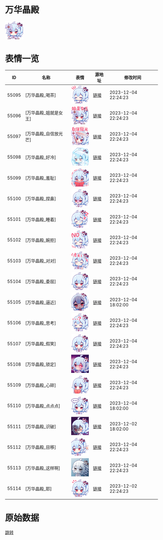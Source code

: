 # 万华晶殿

<img src="./cover.png" height="60" alt="cover" />

# 表情一览

|ID|名称|表情|源地址|修改时间|
|----|----|----|----|----|
|55095|[万华晶殿_喝茶]|<img src="./pic/055095_%5B万华晶殿_喝茶%5D.png" height="60" alt="喝茶"/>|[链接](https://i0.hdslb.com/bfs/emote/f50e36a65e2c28f3255eb74d8bf1675272f86ce1.png)|2023-12-04 22:24:23|
|55096|[万华晶殿_姐就是女王]|<img src="./pic/055096_%5B万华晶殿_姐就是女王%5D.png" height="60" alt="姐就是女王"/>|[链接](https://i0.hdslb.com/bfs/emote/4d776f05e0b2ed7901d1bd3b656f60b6d502388c.png)|2023-12-04 22:24:23|
|55097|[万华晶殿_自信放光芒]|<img src="./pic/055097_%5B万华晶殿_自信放光芒%5D.png" height="60" alt="自信放光芒"/>|[链接](https://i0.hdslb.com/bfs/emote/a3df6ce8b8188860e6a757e355eab1b21c43fcca.png)|2023-12-04 22:24:23|
|55098|[万华晶殿_好冷]|<img src="./pic/055098_%5B万华晶殿_好冷%5D.png" height="60" alt="好冷"/>|[链接](https://i0.hdslb.com/bfs/emote/aa2f6ce5f468c8c34fd0a7c8addacba5a6acca5f.png)|2023-12-04 22:24:23|
|55099|[万华晶殿_羞耻]|<img src="./pic/055099_%5B万华晶殿_羞耻%5D.png" height="60" alt="羞耻"/>|[链接](https://i0.hdslb.com/bfs/emote/37a7cc99970fd04a4c24852ccdb0a23ef79431b0.png)|2023-12-04 22:24:23|
|55100|[万华晶殿_捏鼻]|<img src="./pic/055100_%5B万华晶殿_捏鼻%5D.png" height="60" alt="捏鼻"/>|[链接](https://i0.hdslb.com/bfs/emote/9bf671b662c65504a061bdadbbefa5eb5a7cd544.png)|2023-12-04 22:24:23|
|55101|[万华晶殿_睡着]|<img src="./pic/055101_%5B万华晶殿_睡着%5D.png" height="60" alt="睡着"/>|[链接](https://i0.hdslb.com/bfs/emote/7c957223443dd36081d9c23bf05fc50b3d382eea.png)|2023-12-04 22:24:23|
|55102|[万华晶殿_婉拒]|<img src="./pic/055102_%5B万华晶殿_婉拒%5D.png" height="60" alt="婉拒"/>|[链接](https://i0.hdslb.com/bfs/emote/81cb42383e285dd473a120385970b08f6f3b60fb.png)|2023-12-04 22:24:23|
|55103|[万华晶殿_对对]|<img src="./pic/055103_%5B万华晶殿_对对%5D.png" height="60" alt="对对"/>|[链接](https://i0.hdslb.com/bfs/emote/c1e2c545b6ccc9162bcc966a044e51bc31462cb9.png)|2023-12-04 22:24:23|
|55104|[万华晶殿_委屈]|<img src="./pic/055104_%5B万华晶殿_委屈%5D.png" height="60" alt="委屈"/>|[链接](https://i0.hdslb.com/bfs/emote/c163485108adde59955efb37a049f7ba702e8c72.png)|2023-12-04 22:24:23|
|55105|[万华晶殿_逼近]|<img src="./pic/055105_%5B万华晶殿_逼近%5D.png" height="60" alt="逼近"/>|[链接](https://i0.hdslb.com/bfs/emote/e71cf0060eea064839439e9b41608c9f45a68b5f.png)|2023-12-04 18:02:00|
|55106|[万华晶殿_思考]|<img src="./pic/055106_%5B万华晶殿_思考%5D.png" height="60" alt="思考"/>|[链接](https://i0.hdslb.com/bfs/emote/974af138b01f6dfc31b2f57984e04b6dee84e78b.png)|2023-12-04 22:24:23|
|55107|[万华晶殿_假笑]|<img src="./pic/055107_%5B万华晶殿_假笑%5D.png" height="60" alt="假笑"/>|[链接](https://i0.hdslb.com/bfs/emote/1769c211e52c9ab1dc3b45cffa19df4339585194.png)|2023-12-04 22:24:23|
|55108|[万华晶殿_锁定]|<img src="./pic/055108_%5B万华晶殿_锁定%5D.png" height="60" alt="锁定"/>|[链接](https://i0.hdslb.com/bfs/emote/647c0123a2fb50530d08ff074900040f58548e2f.png)|2023-12-04 22:24:23|
|55109|[万华晶殿_心碎]|<img src="./pic/055109_%5B万华晶殿_心碎%5D.png" height="60" alt="心碎"/>|[链接](https://i0.hdslb.com/bfs/emote/296e3f845f3265f4039c7e02a543cb4694fa738d.png)|2023-12-04 22:24:23|
|55110|[万华晶殿_点点点]|<img src="./pic/055110_%5B万华晶殿_点点点%5D.png" height="60" alt="点点点"/>|[链接](https://i0.hdslb.com/bfs/emote/9dc18269ce99d7f706562f714d7fd42cf45de67c.png)|2023-12-04 18:02:00|
|55111|[万华晶殿_识破]|<img src="./pic/055111_%5B万华晶殿_识破%5D.png" height="60" alt="识破"/>|[链接](https://i0.hdslb.com/bfs/emote/d544a8d7e68d199d030f541c85f01df8658a16a7.png)|2023-12-02 18:02:00|
|55112|[万华晶殿_目移]|<img src="./pic/055112_%5B万华晶殿_目移%5D.png" height="60" alt="目移"/>|[链接](https://i0.hdslb.com/bfs/emote/dc5490b1b7f83dc2f606f104f52ca615268901b3.png)|2023-12-04 22:24:23|
|55113|[万华晶殿_这样啊]|<img src="./pic/055113_%5B万华晶殿_这样啊%5D.png" height="60" alt="这样啊"/>|[链接](https://i0.hdslb.com/bfs/emote/ff1cda9aa8991e1f1bec94920cf8be3f81f9772f.png)|2023-12-04 22:24:23|
|55114|[万华晶殿_耶]|<img src="./pic/055114_%5B万华晶殿_耶%5D.png" height="60" alt="耶"/>|[链接](https://i0.hdslb.com/bfs/emote/e9768d4d5890bfa5fac32a87c9e13dafb6e80a0d.png)|2023-12-02 22:24:23|

# 原始数据

[跳转](./raw.json)

